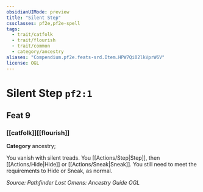 ```yaml
---
obsidianUIMode: preview
title: "Silent Step"
cssclasses: pf2e,pf2e-spell
tags:
  - trait/catfolk
  - trait/flourish
  - trait/common
  - category/ancestry
aliases: "Compendium.pf2e.feats-srd.Item.HPW7Qi02lkVprW6V"
license: OGL
---
```

# Silent Step `pf2:1`
## Feat 9
### [[catfolk]][[flourish]]

**Category** ancestry; 




You vanish with silent treads. You [[Actions/Step|Step]], then [[Actions/Hide|Hide]] or [[Actions/Sneak|Sneak]]. You still need to meet the requirements to Hide or Sneak, as normal.

*Source: Pathfinder Lost Omens: Ancestry Guide*
*OGL*